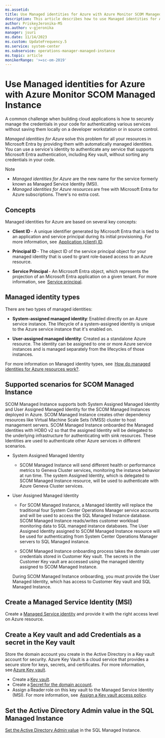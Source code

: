 ```yaml
---
ms.assetid: 
title: Use Managed identities for Azure with Azure Monitor SCOM Managed Instance
description: This article describes how to use Managed identities for Azure with Azure Monitor SCOM Managed Instance.
author: PriskeyJeronika-MS
ms.author: v-gjeronika
manager: jsuri
ms.date: 11/14/2023
ms.custom: UpdateFrequency.5
ms.service: system-center
ms.subservice: operations-manager-managed-instance
ms.topic: article
monikerRange: '>=sc-om-2019'
---
```


# Use Managed identities for Azure with Azure Monitor SCOM Managed Instance

A common challenge when building cloud applications is how to securely manage the credentials in your code for authenticating various services without saving them locally on a developer workstation or in source control.

*Managed identities for Azure* solve this problem for all your resources in Microsoft Entra by providing them with automatically managed identities. You can use a service's identity to authenticate any service that supports Microsoft Entra authentication, including Key vault, without sorting any credentials in your code.

>[!Note]
>- *Managed identities for Azure* are the new name for the service formerly known as Managed Service Identity (MSI).
>- *Managed identities for Azure resources* are free with Microsoft Entra for Azure subscriptions. There's no extra cost.  

## Concepts

Managed identities for Azure are based on several key concepts:

- **Client ID** - A unique identifier generated by Microsoft Entra that is tied to an application and service principal during its initial provisioning. For more information, see   [Application (client) ID](/azure/active-directory/develop/developer-glossary#application-client-id).

- **Principal ID** - The object ID of the service principal object for your managed identity that is used to grant role-based access to an Azure resource.

- **Service Principal** - An Microsoft Entra object, which represents the projection of an Microsoft Entra application on a given tenant. For more information, see  [Service principal](/azure/active-directory/develop/developer-glossary#service-principal-object).

## Managed identity types

There are two types of managed identities: 

- **System-assigned managed identity**: Enabled directly on an Azure service instance. The lifecycle of a system-assigned identity is unique to the Azure service instance that it's enabled on. 

- **User-assigned managed identity**: Created as a standalone Azure resource. The identity can be assigned to one or more Azure service instances and is managed separately from the lifecycles of those instances. 

For more information on Managed identity types, see  [How do managed identities for Azure resources work?](/azure/active-directory/managed-identities-azure-resources/overview#managed-identity-types). 

## Supported scenarios for SCOM Managed Instance

SCOM Managed Instance supports both System Assigned Managed Identity and User Assigned Managed Identity for the SCOM Managed Instances deployed in Azure. SCOM Managed Instance creates other dependency resources like Virtual Machine Scale Sets (VMSS) cluster to host management servers. SCOM Managed Instance onboarded the Managed identities with HOBO v2 so that the assigned Identity will be delegated to the underlying infrastructure for authenticating with sink resources. These Identities are used to authenticate other Azure services in different scenarios. 

- System Assigned Managed Identity

     - SCOM Managed Instance will send different health or performance metrics to Geneva Cluster services, monitoring the instance behavior at run time. The system Assigned Identity, which is delegated to SCOM Managed Instance resource, will be used to authenticate with Azure Geneva Cluster services. 

- User Assigned Managed Identity 

     - For SCOM Managed Instance, a Managed Identity will replace the traditional four System Center Operations Manager service accounts and will be used to access the SQL Managed Instance database. SCOM Managed Instance reads/writes customer workload monitoring data to SQL managed instance databases. The User Assigned Identity assigned to SCOM Managed Instance resource will be used for authenticating from System Center Operations Manager servers to SQL Managed instance. 

     - SCOM Managed Instance onboarding process takes the domain user credentials stored in Customer Key vault. The secrets in the Customer Key vault are accessed using the managed identity assigned to SCOM Managed Instance. 

     During SCOM Managed Instance onboarding, you must provide the User Managed Identity, which has access to Customer Key vault and SQL Managed Instance.

## Create a Managed Service Identity (MSI)

Create a [Managed Service identity](/system-center/scom/create-operations-manager-managed-instance?view=sc-om-2022&tabs=prereqs-portal#create-a-managed-service-identity-msi&preserve-view=true) and provide it with the right access level on Azure resource.

## Create a Key vault and add Credentials as a secret in the Key vault  

Store the domain account you create in the Active Directory in a Key vault account for security. Azure Key Vault is a cloud service that provides a secure store for keys, secrets, and certificates. For more information, see [Azure Key vault](/azure/key-vault/general/overview).

- Create a [Key vault](/azure/key-vault/general/quick-create-portal).
- Create a [Secret for the domain account](/azure/key-vault/secrets/quick-create-portal).
- Assign a Reader role on this key vault to the Managed Service Identity (MSI). For more information, see  [Assign a Key vault access policy](/azure/key-vault/general/assign-access-policy?tabs=azure-portal).

## Set the Active Directory Admin value in the SQL Managed Instance

[Set the Active Directory Admin value](/system-center/scom/create-operations-manager-managed-instance?view=sc-om-2022&tabs=prereqs-portal#set-the-active-directory-admin-value-in-the-sql-mi&preserve-view=true) in the SQL Managed Instance.